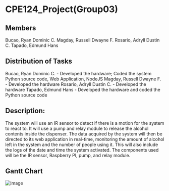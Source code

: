 # CPE124_Project(Group03)

## Members
Bucao, Ryan Dominic C.
Magday, Russell Dwayne F.
Rosario, Adryll Dustin C.
Tapado, Edmund Hans

## Distribution of Tasks
Bucao, Ryan Dominic C. - Developed the hardware; Coded the system Python source code, Web Application, NodeJS
Magday, Russell Dwayne F. -  Developed the hardware
Rosario, Adryll Dustin C. -  Developed the hardware
Tapado, Edmund Hans - Developed the hardware and coded the Python source code

## Description:
The system will use an IR sensor to detect if there is a motion for the system to react to. It will use a pump and relay module to release the alcohol contents inside the dispenser. The data acquired by the system will then be directed to its web application in real-time, monitoring the amount of alcohol left in the system and the number of people using it. This will also include the logs of the date and time the system activated. The components used will be the IR sensor, Raspberry PI, pump, and relay module.

## Gantt Chart
![image](https://user-images.githubusercontent.com/69749867/193819929-5e8bcc7d-e0a3-421f-94f9-bdac97487873.png)

